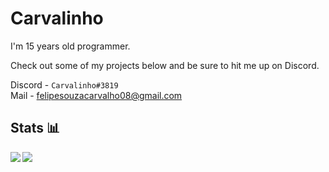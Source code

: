 # Carvalinho 
I'm 15 years old programmer.

Check out some of my projects below and be sure to hit me up on Discord.

Discord - `Carvalinho#3819` <br>
Mail - <a href="">felipesouzacarvalho08@gmail.com</a>

## Stats 📊

<img align="left" src="https://github-readme-stats.vercel.app/api?username=carvalinh0&count_private=true&line_height=21&show_icons=true&theme=dark"/> 
<img align="left" src="https://github-readme-stats.vercel.app/api/top-langs/?username=carvalinh0&layout=compact&card_width=250&theme=dark"/>
